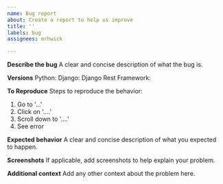 ```yaml
---
name: Bug report
about: Create a report to help us improve
title: ''
labels: bug
assignees: mrhwick

---
```


**Describe the bug**
A clear and concise description of what the bug is.

**Versions**
Python:
Django:
Django Rest Framework:

**To Reproduce**
Steps to reproduce the behavior:
1. Go to '...'
2. Click on '....'
3. Scroll down to '....'
4. See error

**Expected behavior**
A clear and concise description of what you expected to happen.

**Screenshots**
If applicable, add screenshots to help explain your problem.

**Additional context**
Add any other context about the problem here.
